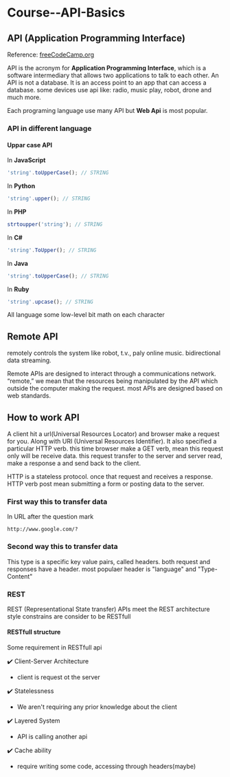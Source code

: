 # Course--API-Basics

## API (Application Programming Interface)

Reference: [freeCodeCamp.org](https://www.youtube.com/watch?v=GZvSYJDk-us&list=PLWKjhJtqVAblfum5WiQblKPwIbqYXkDoC&index=4)

API is the acronym for **Application Programming Interface**, which is a software intermediary that allows two applications to talk to each other. 
An API is not a database. It is an access point to an app that can access a database.
some devices use api like: radio, music play, robot, drone and much more.

Each programing language use many API but **Web Api** is most popular.

### API in different language

#### Uppar case API


In **JavaScript**
```js
'string'.toUpperCase(); // STRING
```

In **Python**
```js
'string'.upper(); // STRING
```

In **PHP**
```js
strtoupper('string'); // STRING
```

In **C#**
```js
'string'.ToUpper(); // STRING
```

In **Java**
```js
'string'.toUpperCase(); // STRING
```

In **Ruby**
```js
'string'.upcase(); // STRING
```

All language some low-level bit math on each character

## Remote API 
remotely controls the system like robot, t.v., paly online music.
bidirectional data streaming.

Remote APIs are designed to interact through a communications network. “remote,” we mean that the resources being manipulated by the API which outside the computer making the request. most APIs are designed based on web standards.

## How to work API

A client hit a url(Universal Resources Locator) and browser make a request for you. Along with URI (Universal Resources Identifier). It also specified a particular HTTP verb. this time browser make a GET verb, mean this request only will be receive data. this request transfer to the server and server read, make a response a and send back to the client.

HTTP is a stateless protocol. once that request and receives a response.
HTTP verb post mean submitting a form or posting data to the server.

### First way this to transfer data
In URL after the question mark
```
http://www.google.com/?
```

### Second way this to transfer data
This type is a specific key value pairs, called headers. both request and responses have a header.
most populaer header is  "language" and "Type-Content"


### REST
REST (Representational State transfer) APIs meet the REST architecture style constrains are consider to be RESTfull

#### RESTfull structure
Some requirement in RESTfull api

:heavy_check_mark: Client-Server Architecture
- client is request ot the server


:heavy_check_mark: Statelessness
- We aren't requiring any prior knowledge about the client

:heavy_check_mark: Layered System
- API is calling another api

:heavy_check_mark: Cache ability
- require writing some code, accessing through headers(maybe)
